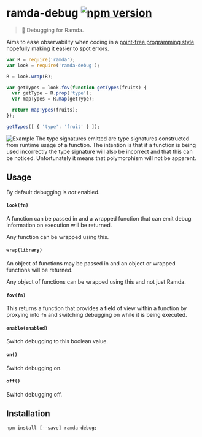 # ramda-debug [![npm version](https://badge.fury.io/js/ramda-debug.svg)](https://www.npmjs.com/package/ramda-debug)
> :ram: Debugging for Ramda.

Aims to ease observability when coding in a [point-free programming style](http://en.wikipedia.org/wiki/Tacit_programming) hopefully making it easier to spot errors.

```javascript
var R = require('ramda');
var look = require('ramda-debug');

R = look.wrap(R);

var getTypes = look.fov(function getTypes(fruits) {
  var getType = R.prop('type');
  var mapTypes = R.map(getType);

  return mapTypes(fruits);
});

getTypes([ { 'type': 'fruit' } ]);
```

![Example](http://i.imgur.com/5IVzjc3.png)
The type signatures emitted are type signatures constructed from runtime usage of a function. The intention is that if a function is being used incorrectly the type signature will also be incorrect and that this can be noticed. Unfortunately it means that polymorphism will not be apparent.

## Usage

By default debugging is *not* enabled.

#### `look(fn)`

A function can be passed in and a wrapped function that can emit debug information on execution will be returned.

Any function can be wrapped using this.

#### `wrap(library)`

An object of functions may be passed in and an object or wrapped functions will be returned.

Any object of functions can be wrapped using this and not just Ramda.

#### `fov(fn)`

This returns a function that provides a field of view within a function by proxying into `fn` and switching debugging on while it is being executed.

#### `enable(enabled)`

Switch debugging to this boolean value.

#### `on()`

Switch debugging on.

#### `off()`

Switch debugging off.

## Installation
```shell
npm install [--save] ramda-debug;
```
